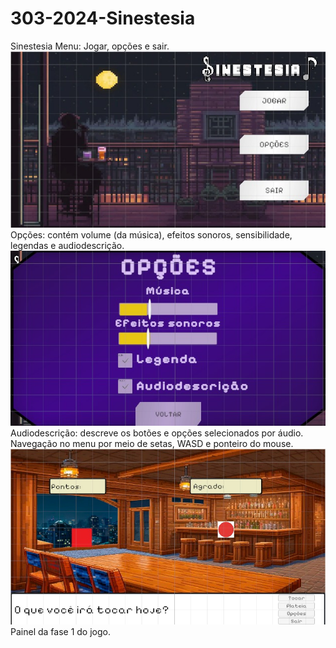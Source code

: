 # 303-2024-Sinestesia
Sinestesia
Menu: Jogar, opções e sair.\
![alt text](https://github.com/TP-Coltec-UFMG/303-2024-Sinestesia/blob/main/menuInicial.jpeg)\
Opções: contém volume (da música), efeitos sonoros, sensibilidade, legendas e audiodescrição.\
![alt text](https://github.com/TP-Coltec-UFMG/303-2024-Sinestesia/blob/main/opcoesMenuInicial.jpeg)\
Audiodescrição: descreve os botões e opções selecionados por áudio.
Navegação no menu por meio de setas, WASD e ponteiro do mouse.
![alt text](https://github.com/TP-Coltec-UFMG/303-2024-Sinestesia/blob/main/Painel_fase_1.jpeg)\
Painel da fase 1 do jogo.
